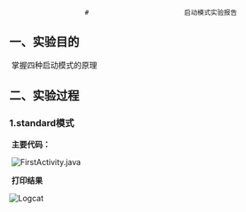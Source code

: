                        #                        启动模式实验报告



## 一、实验目的

​		掌握四种启动模式的原理



## 二、实验过程

###         1.standard模式

​			**主要代码：**

​			![FirstActivity.java](C:\Users\11937\Desktop\lab3实验截图\01.png)

​		**打印结果**

![Logcat](C:\Users\11937\Desktop\lab3实验截图\02.png)



